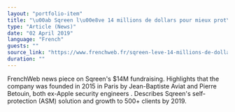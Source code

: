 ```yaml
---
layout: "portfolio-item"
title: "\u00ab Sqreen l\u00e8ve 14 millions de dollars pour mieux prot\u00e9ger les applications web \u00bb"
type: "Article (News)"
date: "02 April 2019"
language: "French"
guests: ""
source_link: "https://www.frenchweb.fr/sqreen-leve-14-millions-de-dollars-pour-developper-la-securite-des-applications-web/353204"
duration: ""
---
```


FrenchWeb news piece on Sqreen's $14M fundraising. Highlights that the company was founded in 2015 in Paris by Jean-Baptiste Aviat and Pierre Betouin, both ex-Apple security engineers . Describes Sqreen's self-protection (ASM) solution and growth to 500+ clients by 2019.
